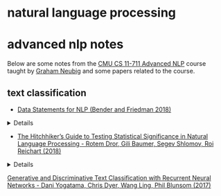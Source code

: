 # natural language processing


# advanced nlp notes

Below are some notes from the [CMU CS 11-711 Advanced NLP](http://www.phontron.com/class/anlp2021/index.html) course taught by [Graham Neubig](http://www.phontron.com/) and some papers related to the course.

## text classification

* [Data Statements for NLP (Bender and Friedman 2018)](https://aclanthology.org/Q18-1041/)

<details>

* data statements help us address ethical issues of exclusion, over generalization, underexposure while encouraging generalizability and reproducibility - with the intent of creating more ethical science and engineering
* typical vector space representations of lexical semantics pick up biases which get reflected in models, which have real consequences (racism, sexism, etc)
* the paper proposes long form explanation of the dataset in question, in addition to short forms that can be cited by other papers/research
* the paper goes on to propose a schema for a data statement: language tag, prose description, information about variation such as disordered speech, and information about the speaker(s) - age, gender, race/ethnicity, native language, socioeconomic status; all of these things should also be taken about the annotator of the dataset
* information about the speech situation: time an place, modality, scripted vs. spontaneous, synchronicity, intended audience, and so on
* **takeaway**: context of speaker, annotator, and users of an NLP dataset matters, and we should do a better job as a research community to make sure that datasets have data statements to help convey this information for better and more ethical research.

</details>

* [The Hitchhiker’s Guide to Testing Statistical Significance in Natural Language Processing - Rotem Dror, Gili Baumer, Segev Shlomov, Roi Reichart (2018)](https://aclanthology.org/P18-1128/)

<details>

* more data, more compute, deeper nets, and better algorithms lead to more emphasis on empirical results across datasets; but we still need to ensure we do statistical testing to ensure that our results are not coincidental
* paper presentation based around presenting two algorithms that beat one versus the other based on application to a particular dataset
* NLP uses special evaluation metrics often - such as BLEU in machine translation; however the paper shows that many metrics are used across ACL 17 papers - F-score, accuracy, precision/recall, BLEU, ROUGE, pearson/spearman correlations, perplexity, meteor, UAS+LAS
* if the test statistic, under the null hypothesis, comes from a known distribution, the test is parametric (in contrast with non-parametric tests) - in order to know, you can test using known tests like shapiro-wilk (to test if normal), kolmogorov-smirnov (to find the distance between an empirical and cumulative reference distribution), anderson-darling (to test if a sample is drawn from a given distribution)
* parametric tests have stronger power
* paired students t-test - measures population means of two sets of measurements, based that samples come from a normal distribution. it can be applied to measures like accuracy, UAS + LAS
* for other metrics like BLEU, F-score - commonly they're treated as non-parametric

non parametric

* non-parametric tests are either sampling-based or sampling-free
* sign test - tests whether matched pair samples are drawn from distributions with equal medians - assuming that data is i.i.d.
* two tailed sign test, McNemar's test - paired nominal observations (binary labels) applied to a 2x2 contingency table. the null hypothesis is that the marginal probability for each outcome (e.g. true/false) is the same for both algorithms - with a reasonable N, equals Chi-Squared with 1 DOF. Cochran's Q test generalizes te McNemar's test to multi-class classification
* wilcoxon signed rank test - used when comparing two matched samples - null hypothesis is that the differences follow a symmetric distribution around zero. absolute values of differences are ranked. then each rank gets a sign according to the sign of the difference; then sum the signed ranks

parametric

* two main methods are permutation/randomization and the paired bootstrap
* pitman's permutation test - estimates test statistic distribution under the null by calculating the values of the statistics under all possible labellings (permutations) of the test set. the (two sided) p-value of the of the test is calculated as the proportion of these permutations where the absolute difference was greater than or equal to the absolute value of the difference in the output of the algorithm.
* paired bootstrap test - approximate randomization of the permutation test - but sampling is done with replacements - the p value is calculated similarly as the permutation test - used in machine translation, text summarization, semantic parsing - less effective for smaller test sets.

test selection

* if the data comes from a known distribution - use a parametric test
    * higher statistical power
* otherwise, if the data size is small, use a bootstrap or randomization test
* otherwise, use a sampling-free non-parametric test

conclusion

* lots of papers in ACL / TACL don't use the correct tests, or don't include statistical testing at all, which is unfortunate and we should change that
* open question: language data is rarely truly independent
* open question: bonferroni correction when reporting k-fold validation / cross validation results is one way to test for significance - i.e. calculate p value for each fold separately, then perform replicability analysis for the dependent datasets

</details>

[Generative and Discriminative Text Classification with Recurrent Neural Networks -
Dani Yogatama, Chris Dyer, Wang Ling, Phil Blunsom (2017)](https://arxiv.org/abs/1703.01898)

